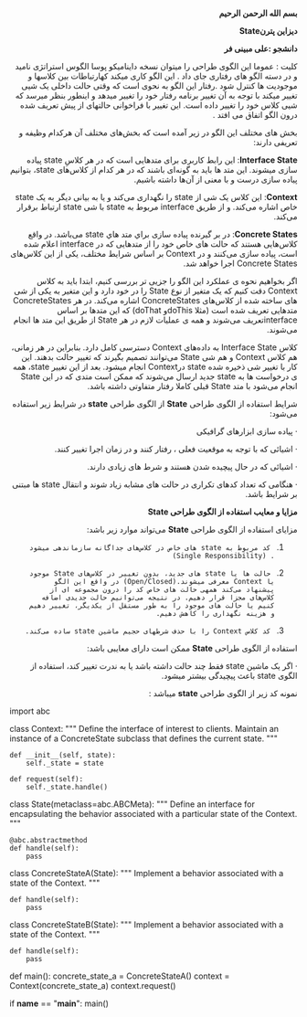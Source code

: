
<div dir="rtl">

**بسم الله الرحمن الرحیم**

**دیزاین پترنState**

**دانشجو :‌علی مبینی فر**

کلیت : عموما این الگوی طراحی را میتوان نسخه داینامیکو پوسا الگوس استراتژی نامید و در دسته الگو های رفتاری جای داد . 
این الگو کاری میکند کهارتباطات بین کلاسها و موجودیت ها کنترل شود .رفتار این الگو به نحوی است که وقتی حالت داخلی یک شیی تغییر میکند با توجه به آن تغییر برنامه رفتار خود را تغییر میدهد و اینطور بنظر میرسد که شیی کلاس خود را تغییر داده است. این تغییر با فراخوانی حالتهای از پیش تعریف شده درون الگو اتفاق می افتد . 

بخش های مختلف این الگو در زیر آمده است  که بخش‌های مختلف آن هرکدام وظیفه و تعریفی دارند:

**Interface State**: این رابط کاربری برای متدهایی است که در هر کلاسِ state پیاده سازی می­شوند. این متد ها باید به گونه‌ای باشند که در هر کدام از کلاس‌های state، بتوانیم پیاده سازی درست و با معنی از آن‌ها داشته باشیم.

  **Context**: این کلاس یک شی از state را نگهداری می‌کند و یا به بیانی دیگر به یک state خاص اشاره می‌کند. و از طریق interface مربوط به state با شی state ارتباط برقرار می‌کند.

**Concrete States**: در بر گیرنده پیاده سازی براي متد هاي state می‌باشد. در واقع کلاس‌هایی هستند که حالت های خاص خود را از متدهایی که در interface اعلام شده است، پیاده سازی می‌کنند و در Context بر اساس شرایط مختلف، یکی از این کلاس‌های Concrete States اجرا خواهد شد.

اگر بخواهیم نحوه ی عملکرد این الگو را جزیی تر بررسی کنیم، ابتدا باید به کلاس Context دقت کنیم که یک متغیر از نوع State  را در خود دارد و این متغیر به یکی از شی های ساخته شده از کلاس‌های ConcreteStates اشاره می‌کند. در هر ConcreteStates متدهایی تعریف شده است (مثلا  doThisو doThat) که  این متدها بر اساس interfaceتعریف می‌شوند و همه ی عملیات لازم در هر State از طریق این متد ها انجام می‌شوند.

  کلاس Interface State  به داده‌های Context دسترسی کامل دارد. بنابراین در هر زمانی، هم کلاس Context و هم شی State می‌توانند تصمیم بگیرند که تغییر حالت بدهند. این کار با تغییر شی ذخیره شده state درContext  انجام می­شود. بعد از این تغییر state، همه ی درخواست ها به state جدید ارسال می‌شوند که ممکن است متدی که در این State انجام می‌شود با متد State قبلی کاملا رفتار متفاوتی داشته باشد.
  
  شرایط استفاده از الگوی طراحی **State**
از الگوی طراحی **state** در شرایط زیر استفاده می‌شود: 

·         پیاده سازی ابزارهای گرافیکی

·         اشیائی که با توجه به موقعیت فعلی ، رفتار کنند و در زمان اجرا تغییر کنند.

·         اشیائی که در حال پیچیده شدن هستند و شرط های زیادی دارند.

·         هنگامی که تعداد کدهای تکراری در حالت های مشابه زیاد شوند و انتقال state ها مبتنی بر شرایط باشد.



**مزایا و معایب استفاده از الگوی طراحی State**

مزایای استفاده از الگوی طراحی **State** می‌تواند موارد زیر باشد: 

1.      کد مربوط به state های خاص در کلاس‌های جداگانه سازماندهی می­شود . (Single Responsibility)

2.      حالت ها یا state های جدید، بدون تغییر در کلاس‌های State موجود یا Context معرفی می­شوند.(Open/Closed) در واقع این الگو پیشنهاد می‌کند همه­ی حالت های خاص کد را درون مجموعه ای از کلاس‌های مجزا قرار دهیم. در نتیجه می‌توانیم حالت جدیدی اضافه کنیم یا حالت های موجود را به طور مستقل از یکدیگر، تغییر دهیم و هزینه نگهداری را کاهش دهیم.

3.      کد کلاس Context را با حذف شرط­های حجیم ماشین state ساده می‌کند.

استفاده از الگوی طراحی **State** ممکن است دارای معایبی باشد:

·         اگر یک ماشین state فقط چند حالت داشته باشد یا به ندرت تغییر کند، استفاده از الگوی state باعث پیچیدگی بیشتر می­شود.


نمونه کد زیر از الگوی طراحی **state** میباشد :




<div dir="ltr">

import abc


class Context:
    """
    Define the interface of interest to clients.
    Maintain an instance of a ConcreteState subclass that defines the
    current state.
    """

    def __init__(self, state):
        self._state = state

    def request(self):
        self._state.handle()


class State(metaclass=abc.ABCMeta):
    """
    Define an interface for encapsulating the behavior associated with a
    particular state of the Context.
    """

    @abc.abstractmethod
    def handle(self):
        pass


class ConcreteStateA(State):
    """
    Implement a behavior associated with a state of the Context.
    """

    def handle(self):
        pass


class ConcreteStateB(State):
    """
    Implement a behavior associated with a state of the Context.
    """

    def handle(self):
        pass


def main():
    concrete_state_a = ConcreteStateA()
    context = Context(concrete_state_a)
    context.request()


if __name__ == "__main__":
    main()

